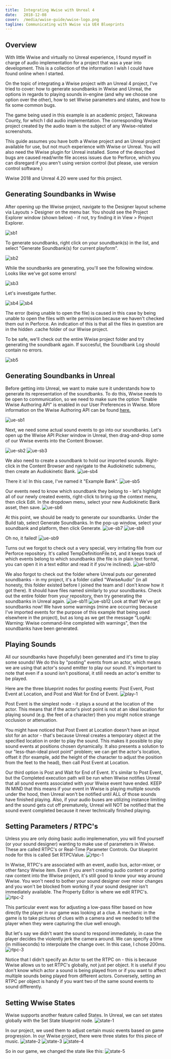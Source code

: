 ```yaml
---
title:  Integrating Wwise with Unreal 4
date:   2018-12-08
cover:  /media/wwise-guide/wwise-logo.png
tagline: Communicating with Wwise via UE4 Blueprints
---
```


## Overview

With little Wwise and virtually no Unreal experience, I found myself in charge of audio implementation for a project that was a year into development. This is a collection of the information I wish I could have found online when I started.

On the topic of integrating a Wwise project with an Unreal 4 project, I've tried to cover: how to generate soundbanks in Wwise and Unreal, the options in regards to playing sounds in-engine (and why we choose one option over the other), how to set Wwise parameters and states, and how to fix some common bugs.

The game being used in this example is an academic project, Takowana County, for which I did audio implementation. The corresponding Wwise project created by the audio team is the subject of any Wwise-related screenshots.

This guide assumes you have both a Wwise project and an Unreal project available for use, but not much experience with Wwise or Unreal. You will also need the Wwise plugin for Unreal installed. Some of the described bugs are caused read/write file access issues due to Perforce, which you can disregard if you aren't using version control (but please, use version control software.)

Wwise 2018 and Unreal 4.20 were used for this project.


## Generating Soundbanks in Wwise

After opening up the Wwise project, navigate to the Designer layout scheme via Layouts > Designer on the menu bar. You should see the Project Explorer window (shown below) - if not, try finding it in View > Project Explorer.

![sb1](../../../media/wwise-guide/wwise-soundbank-1.png)

To generate soundbanks, right click on your soundbank(s) in the list, and select "Generate Soundbank(s) for current playform".

![sb2](../../../media/wwise-guide/wwise-soundbank-2.png)

While the soundbanks are generating, you'll see the following window. Looks like we've got some errors!

![sb3](../../../media/wwise-guide/wwise-soundbank-3.png)

Let's investigate further.

![sb4](../../../media/wwise-guide/wwise-soundbank-4.png)
![sb4](../../../media/wwise-guide/wwise-soundbank-4-5.png)

The error (being unable to open the file) is caused in this case by being unable to open the files with write permission because we haven't checked them out in Perforce. An indication of this is that all the files in question are in the hidden .cache folder of our Wwise project.

To be safe, we'll check out the entire Wwise project folder and try generating the soundbank again. If succesful, the Soundbank Log should contain no errors.

![sb5](../../../media/wwise-guide/wwise-soundbank-5.png)


## Generating Soundbanks in Unreal

Before getting into Unreal, we want to make sure it understands how to generate its representation of the soundbanks. To do this, Wwise needs to be open to communication, so we need to make sure the option "Enable Wwise Authoring API" is enabled in our User Preferences in Wwise. More information on the Wwise Authoring API can be found [here.](https://www.audiokinetic.com/library/2017.1.9_6501/?source=SDK&id=waapi.html)

![ue-sb1](../../../media/wwise-guide/unreal-soundbank-1.png)

Next, we need some actual sound events to go into our soundbanks. Let's open up the Wwise API Picker window in Unreal, then drag-and-drop some of our Wwise events into the Content Browser.

![ue-sb2](../../../media/wwise-guide/unreal-soundbank-2.png)
![ue-sb3](../../../media/wwise-guide/unreal-soundbank-3.png)

We also need to create a soundbank to hold our imported sounds. Right-click in the Content Browser and navigate to the Audiokinetic submenu, then create an Audiokinetic Bank.
![ue-sb4](../../../media/wwise-guide/unreal-soundbank-4.png)

There it is! In this case, I've named it "Example Bank".
![ue-sb5](../../../media/wwise-guide/unreal-soundbank-5.png)

Our events need to know which soundbank they belong to - let's highlight all of our newly created events, right-click to bring up the context menu, then click Edit.
In the dropdown menu, select your new Audiokinetic Bank asset, then save.
![ue-sb6](../../../media/wwise-guide/unreal-soundbank-6.png)

At this point, we should be ready to generate our soundbanks. Under the Build tab, select Generate Soundbanks. In the pop-up window, select your soundbank and platform, then click Generate.
![ue-sb7](../../../media/wwise-guide/unreal-soundbank-7.png)
![ue-sb8](../../../media/wwise-guide/unreal-soundbank-8.png)

Oh no, it failed!
![ue-sb9](../../../media/wwise-guide/unreal-soundbank-9.png)

Turns out we forgot to check out a very special, very irritating file from our Perforce repository. It's called TempDefinitionFile.txt, and it keeps track of which events belong to which soundbanks (the file is in plain text format, you can open it in a text editor and read it if you're inclined).
![ue-sb10](../../../media/wwise-guide/unreal-soundbank-10.png)

We also forgot to check out the folder where Unreal puts our generated soundbanks - in my project, it's a folder called "WwiseAudio" (in all honesty, this folder existed before I joined the team and I don't know how it got there). It should have files named similarly to your soundbanks. Check out the entire folder from your repository, then try generating the soundbanks in Unreal again.
![ue-sb11](../../../media/wwise-guide/unreal-soundbank-11.png)
![ue-sb12](../../../media/wwise-guide/unreal-soundbank-12.png)
Look at that! We've got soundbanks now! We have some warnings (mine are occurring because I've imported events for the purpose of this example that being used elsewhere in the project), but as long as we get the message "LogAk: Warning: Wwise command-line completed with warnings", then the soundbanks have been generated.


## Playing Sounds

All our soundbanks have (hopefully) been generated and it's time to play some sounds! We do this by "posting" events from an actor, which means we are using that actor's sound emitter to play our sound. It's important to note that even if a sound isn't positional, it still needs an actor's emitter to be played.

Here are the three blueprint nodes for posting events: Post Event, Post Event at Location, and Post and Wait for End of Event.
![play-1](../../../media/wwise-guide/play-1.png)

Post Event is the simplest node - it plays a sound at the location of the actor. This means that if the actor's pivot point is not at an ideal location for playing sound (e.g. the feet of a character) then you might notice strange occlusion or attenuation.

You might have noticed that Post Event at Location doesn't have an input slot for an actor - that's because Unreal creates a temporary object at the specified location in order to play the sound. This makes it possible to play sound events at positions chosen dynamically. It also presents a solution to our "less-than-ideal pivot point" problem; we can get the actor's location, offset it (for example, add the height of the character to adjust the position from the feet to the head), then call Post Event at Location.

Our third option is Post and Wait for End of Event. It's similar to Post Event, but the Completed execution path will be run when Wwise notifies Unreal that all sound events associated with your Wwise event have ended. KEEP IN MIND that this means if your event in Wwise is playing multiple sounds under the hood, then Unreal won't be notified until ALL of those sounds have finished playing. Also, if your audio buses are utilizing instance limiting and the sound gets cut off prematurely, Unreal will NOT be notified that the sound event completed because it never technically finished playing.


## Setting Parameters / RTPC's

Unless you are only doing basic audio implemenation, you will find yourself (or your sound designer) wanting to make use of parameters in Wwise. These are called RTPC's or Real-Time Parameter Controls. Our blueprint node for this is called Set RTPCValue.
![rtpc-1](../../../media/wwise-guide/rtpc-1.png)

In Wwise, RTPC's are associated with an event, audio bus, actor-mixer, or other fancy Wwise item. Even if you aren't creating audio content or porting raw content into the Wwise project, it's still good to know your way around Wwise. You won't need to bother your sound designer over minor changes and you won't be blocked from working if your sound designer isn't immediately available. The Property Editor is where we edit RTPC's.
![rtpc-2](../../../media/wwise-guide/rtpc-2.png)

This particular event was for adjusting a low-pass filter based on how directly the player in our game was looking at a clue. A mechanic in the game is to take pictures of clues with a camera and we needed to tell the player when they were capturing the clue well enough.

But let's say we didn't want the sound to respond immediately, in case the player decides the violently jerk the camera around. We can specify a time (in milliseconds) to interpolate the change over. In this case, I chose 200ms.
![rtpc-3](../../../media/wwise-guide/rtpc-3.png)

Notice that I didn't specify an Actor to set the RTPC on - this is because Wwise allows us to set RTPC's globally, not just per object. It is useful if you don't know which actor a sound is being played from or if you want to affect multiple sounds being played from different actors. Conversely, setting an RTPC per object is handy if you want two of the same sound events to sound differently.


## Setting Wwise States

Wwise supports another feature called States. In Unreal, we can set states globally with the Set State blueprint node.
![state-1](../../../media/wwise-guide/state-1.png)

In our project, we used them to adjust certain music events based on game progression. In our Wwise project, there were three states for this piece of music.
![state-2](../../../media/wwise-guide/state-2.png)
![state-3](../../../media/wwise-guide/state-3.png)
![state-4](../../../media/wwise-guide/state-4.png)

So in our game, we changed the state like this:
![state-5](../../../media/wwise-guide/state-5.png)



